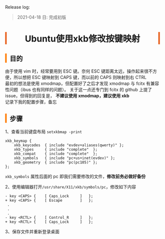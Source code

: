 <head><meta charset="UTF-8"></head>
<style>
h1 {
    text-align: center;
    border-left: 5px solid #e86422;
    border-right: 5px solid #e86422;
}
h2 {
    border-left: 5px solid #ff7f00;
    padding-left: 10px;
}
h3 {
    border-left: 5px solid #e86422;
    padding-left: 8px;
}
h4 {
    border-left: 3px solid #f0a000;
    padding-left: 5px;
}
</style>

Release log:  
> 2021-04-18 日: 完成初版

# Ubuntu使用xkb修改按键映射

## 目的
由于使用 vim 时，经常要用到 ESC 键。奈何 ESC 键距离太远，操作起来很不方便，所以想把 ESC 键映射到 CAPS 键，而以前的 CAPS 则映射到右 CTRL  
最初的想法是使用 xmodmap，但配置好了之后才发现 xmodmap 与 fcitx 有兼容性问题（ibus 也有同样的问题）。
关于这一点还专门到 fcitx 的 github 上提了 issue，但得到的回复是， **不建议使用 xmodmap，建议使用 xkb**  
记录下我的配置步骤，备忘

## 步骤
1、查看当前键盘布局 `setxkbmap -print`
```
xkb_keymap {
    xkb_keycodes  { include "evdev+aliases(qwerty)" };
    xkb_types     { include "complete"  };  
    xkb_compat    { include "complete"  };  
    xkb_symbols   { include "pc+us+inet(evdev)" };
    xkb_geometry  { include "pc(pc105)" };
};
```
`xkb_symbols` 属性后面的 pc 即我们需要修改的文件，**修改前务必做好备份**

2、使用编辑器打开`/usr/share/X11/xkb/symbols/pc`，修改如下内容
```
- key <CAPS> {    [ Caps_Lock     ]   };                                                                 
+ key <CAPS> {    [ Escape        ]   };  
 .
 .
 .
- key <RCTL> {    [ Control_R     ]   };  
+ key <RCTL> {    [ Caps_Lock     ]   };  
```

3、保存文件并重新登录桌面
